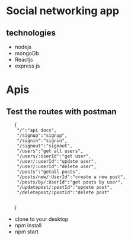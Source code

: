 # Social networking app

## technologies

- nodejs
- mongoDb
- Reactjs
- express js

# Apis

## Test the routes with postman

```
   {
    "/":"api docs",
    "/signup":"signup",
    "/signin":"signin",
    "/signout":"signout",
    "/users":"get all users",
    "/users/:UserId":"get user",
    "/user/:userId":"update user",
    "/user/:userId":"delete user",
    "/posts":"getall posts",
    "/posts/new/:UserId":"create a new post",
    "/posts/by/:UserId":"get posts by user",
    "/updatepost/:postId":"update post",
    "/deletepost/:postId":"delete post"


   }
```

- clone to your desktop
- npm install
- npm start
